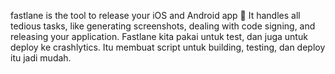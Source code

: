 fastlane is the tool to release your iOS and Android app 🚀
It handles all tedious tasks, like generating screenshots, dealing with code signing, and releasing your application.
Fastlane kita pakai untuk test, dan juga untuk deploy ke crashlytics. Itu membuat script untuk building, testing, dan deploy itu jadi mudah.